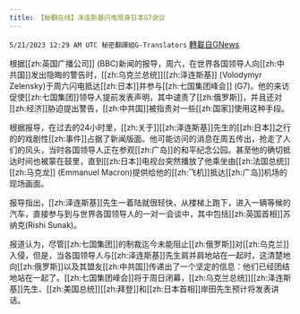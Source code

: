 ```yaml
---
title: 【秘翻在线】泽连斯基闪电现身日本G7会议
---
```

`5/21/2023 12:29 AM UTC 秘密翻譯組G-Translators` [轉載自GNews](https://gnews.org/articles/1317644)

根据[[zh:英国广播公司]] (BBC)新闻的报导，周六，在世界各国领导人向[[zh:中共国]]发出隐晦的警告时，[[zh:乌克兰总统]][[zh:泽连斯基]] (Volodymyr Zelensky)于周六闪电抵达[[zh:日本]]并参与[[zh:七国集团峰会]] (G7)。他的来访促使[[zh:七国集团]]领导人提前发表声明，其中谴责了[[zh:俄罗斯]]，并且还对[[zh:经济]]胁迫提出警告，[[zh:中共国]]被指责对一些[[zh:国家]]使用这种手段。

根据报导，在过去的24小时里，[[zh:关于]][[zh:泽连斯基]]先生的[[zh:日本]]之行的的戏剧性[[zh:事件]]占据了新闻版面。他可能访问的消息在周五传出，抢走了人们的风头，当时各国领导人正在参观[[zh:广岛]]的和平纪念公园。甚至他的确切抵达时间也被蒙在鼓里，直到[[zh:日本]]电视台突然播放了他乘坐由[[zh:法国总统]][[zh:马克龙]] (Emmanuel Macron)提供给他的[[zh:飞机]]抵达[[zh:广岛]]机场的现场画面。

报导指出，[[zh:泽连斯基]]先生一着陆就很轻快，从楼梯上跑下，进入一辆等候的汽车，直接参与到与世界各国领导人的一对一会谈中，其中包括[[zh:英国首相]]苏纳克(Rishi Sunak)。

报道认为，尽管[[zh:七国集团]]的制裁迄今未能阻止[[zh:俄罗斯]]对[[zh:乌克兰]]入侵，但是，当各国领导人与[[zh:泽连斯基]]先生肩并肩地站在一起时，这清楚地向[[zh:俄罗斯]]以及其盟友[[zh:中共国]]传递出了一个坚定的信息：他们已经团结地站在一起了。[[zh:七国集团峰会]]将于周日闭幕，[[zh:乌克兰总统]][[zh:泽连斯基]]先生、[[zh:美国总统]][[zh:拜登]]和[[zh:日本首相]]岸田先生预计将发表讲话。
